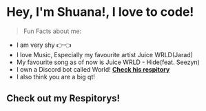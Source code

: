 # Hey, I'm Shuana!, I love to code!

> Fun Facts about me:

- I am very shy 👉👈
- I love Music, Especially my favourite artist Juice WRLD(Jarad)
- My favourite song as of now is Juice WRLD - Hide(feat. Seezyn)
- I own a Discord bot called World! [**Check his respitory**](https://github.com/shuanaongithub/World)
- I also think you are a big qt!

## Check out my Respitorys!

